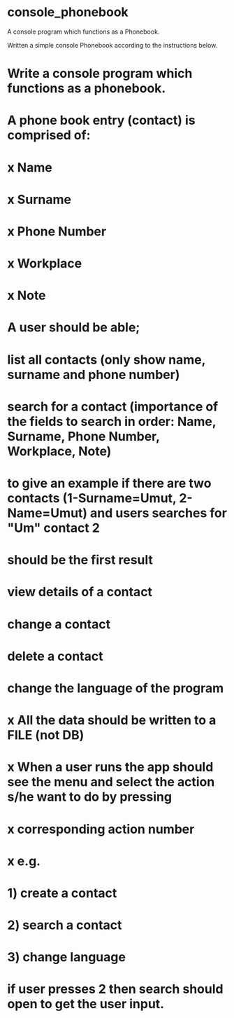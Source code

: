 # console_phonebook
A console program which functions as a Phonebook.

Written a simple console Phonebook according to the instructions below.



# Write a console program which functions as a phonebook.
# A phone book entry (contact) is comprised of:
# x	Name
# x	Surname
# x	Phone Number
# x	Workplace
# x	Note
# A user should be able;
# 	list all contacts (only show name, surname and phone number)
# 	search for a contact (importance of the fields to search in order: Name, Surname, Phone Number, Workplace, Note)
# 	to give an example if there are two contacts (1-Surname=Umut, 2-Name=Umut) and users searches for "Um" contact 2
# 	should be the first result
# 	view details of a contact
# 	change a contact
# 	delete a contact
# 	change the language of the program
#
# x All the data should be written to a FILE (not DB)
#
# x   When a user runs the app should see the menu and select the action s/he want to do by pressing
# x  corresponding action number
# x   e.g.
#
# 1) create a contact
# 2) search a contact
# 3) change language
#
# if user presses 2 then search should open to get the user input.

